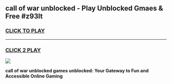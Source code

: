 
## call of war unblocked - Play Unblocked Gmaes & Free #z93lt
<h3>
<a href="https://news.freeplayer.one?title=call_of_war_unblocked&ref=26F">CLICK TO PLAY</a></h3>
<hr>

<h3>
<a href="https://news.freeplayer.one?title=call_of_war_unblocked&ref=26F">CLICK 2 PLAY</a>
  
</h3>

<a href="https://news.freeplayer.one?title=call_of_war_unblocked&ref=26F/"><img src="https://clearcache.store/games.png"></a>


**call of war unblocked games unblocked: Your Gateway to Fun and Accessible Online Gaming**
